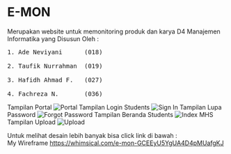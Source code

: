 # E-MON 
Merupakan website untuk memonitoring produk dan karya D4 Manajemen Informatika yang
Disusun Oleh :
<pre>
1. Ade Neviyani      (018) <br>
2. Taufik Nurrahman  (019) <br>
3. Hafidh Ahmad F.   (027) <br>
4. Fachreza N.       (036)
</pre>

Tampilan Portal
![Portal](https://user-images.githubusercontent.com/56226681/127719164-2917a156-6170-4e10-9ebd-2c793674e36b.png)
Tampilan Login Students
![Sign In](https://user-images.githubusercontent.com/56226681/127719359-a0ce0f63-0b6e-4127-a7dd-5c95d5fdb99c.png)
Tampilan Lupa Password 
![Forgot Password](https://user-images.githubusercontent.com/56226681/127719403-c19e88ea-1a35-4c55-97db-403d23b7af60.png)
Tampilan Beranda Students
![Index MHS](https://user-images.githubusercontent.com/56226681/127719278-ebe8ff53-9194-4287-89af-1aac0e314950.png)
Tampilan Upload
![Upload](https://user-images.githubusercontent.com/56226681/127719467-5abee126-5a8f-4bbf-aa70-293836971ed1.png)

Untuk melihat desain lebih banyak bisa click link di bawah : <br>
My Wireframe https://whimsical.com/e-mon-GCEEyU5YgUA4D4pMUafgKJ
